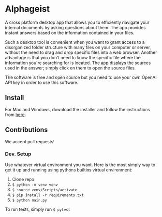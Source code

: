 # Alphageist
A cross platform desktop app that allows you to efficiently navigate your internal documents by asking questions about them. The app provides instant answers based on the information contained in your files.

Such a desktop tool is convenient when you want to grant access to a disorganized folder structure with many files on your computer or server, without the need to drag and drop specific files into a web browser. Another advantage is that you don't need to know the specific file where the information you're searching for is located. The app displays the sources used in the answer; simply click on them to open the source files.

The software is free and open source but you need to use your own OpenAI API key in order to use this software.

## Install
For Mac and Windows, download the installer and follow the instructions from [here](https://www.visendi.ai/download).

## Contributions
We accept pull requests! 

### Dev. Setup
Use whatever virtual environment you want. Here is the most simply way to get it up and running using pythons builtins virtual environment:
1. Clone repo
2. `$ python -m venv venv`
3. `$ source venv/Scripts/activate`
4. `$ pip install -r requirements.txt`
5. `$ python main.py`

To run tests, simply run `$ pytest` 
